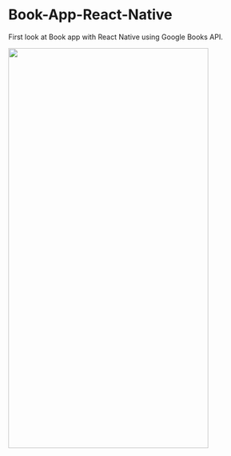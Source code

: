 # Book-App-React-Native
First look at Book app with React Native using Google Books API.


<img src="Demo1.gif" width="400" height="800" />

